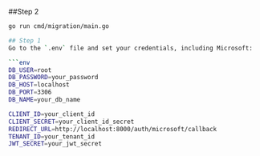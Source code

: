 ##Step 2
```bash
go run cmd/migration/main.go

## Step 1
Go to the `.env` file and set your credentials, including Microsoft:

```env
DB_USER=root
DB_PASSWORD=your_password
DB_HOST=localhost
DB_PORT=3306
DB_NAME=your_db_name

CLIENT_ID=your_client_id
CLIENT_SECRET=your_client_id_secret
REDIRECT_URL=http://localhost:8000/auth/microsoft/callback
TENANT_ID=your_tenant_id
JWT_SECRET=your_jwt_secret
